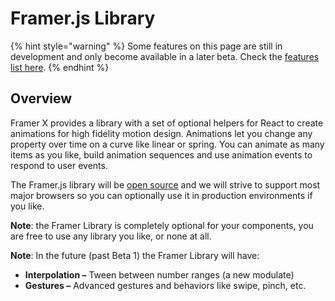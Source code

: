 # Framer.js Library

{% hint style="warning" %}
Some features on this page are still in development and only become available in a later beta. Check the [features list here](../../introduction/beta.md#beta-features).
{% endhint %}

## Overview

Framer X provides a library with a set of optional helpers for React to create animations for high fidelity motion design. Animations let you change any property over time on a curve like linear or spring. You can animate as many items as you like, build animation sequences and use animation events to respond to user events.

The Framer.js library will be [open source](http://github.com/koenbok/framer) and we will strive to support most major browsers so you can optionally use it in production environments if you like.  
  
**Note**: the Framer Library is completely optional for your components, you are free to use any library you like, or none at all.

**Note**: In the future \(past Beta 1\) the Framer Library will have:

* **Interpolation –** Tween between number ranges \(a new modulate\)
* **Gestures –** Advanced gestures and behaviors like swipe, pinch, etc.

## 

